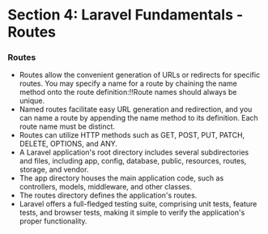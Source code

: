 # Section 4: Laravel Fundamentals - Routes

### Routes

- Routes allow the convenient generation of URLs or redirects for specific routes. You may specify a name for a route by chaining the name method onto the route definition:!!Route names should always be unique.
- Named routes facilitate easy URL generation and redirection, and you can name a route by appending the name method to its definition. Each route name must be distinct.
- Routes can utilize HTTP methods such as GET, POST, PUT, PATCH, DELETE, OPTIONS, and ANY.
- A Laravel application's root directory includes several subdirectories and files, including app, config, database, public, resources, routes, storage, and vendor.
- The app directory houses the main application code, such as controllers, models, middleware, and other classes.
- The routes directory defines the application's routes.
- Laravel offers a full-fledged testing suite, comprising unit tests, feature tests, and browser tests, making it simple to verify the application's proper functionality.
